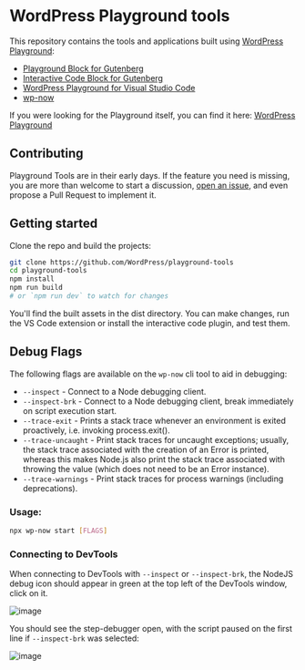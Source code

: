 # WordPress Playground tools

This repository contains the tools and applications built using [WordPress Playground](https://developer.wordpress.org/playground/):

-   [Playground Block for Gutenberg](./packages/playground-demo-block/)
-   [Interactive Code Block for Gutenberg](./packages/interactive-code-block/)
-   [WordPress Playground for Visual Studio Code](./packages/vscode-extension/)
-   [wp-now](./packages/wp-now/)

If you were looking for the Playground itself, you can find it here: [WordPress Playground](https://developer.wordpress.org/playground/)

## Contributing

Playground Tools are in their early days. If the feature you need is missing, you are more than welcome to start a discussion, [open an issue](https://github.com/WordPress/playground-tools/issues), and even propose a Pull Request to implement it.

## Getting started

Clone the repo and build the projects:

```bash
git clone https://github.com/WordPress/playground-tools
cd playground-tools
npm install
npm run build
# or `npm run dev` to watch for changes
```

You'll find the built assets in the dist directory. You can make changes, run the VS Code extension or install the interactive code plugin, and test them.

## Debug Flags

The following flags are available on the `wp-now` cli tool to aid in debugging:

-   `--inspect` - Connect to a Node debugging client.
-   `--inspect-brk` - Connect to a Node debugging client, break immediately on script execution start.
-   `--trace-exit` - Prints a stack trace whenever an environment is exited proactively, i.e. invoking process.exit().
-   `--trace-uncaught` - Print stack traces for uncaught exceptions; usually, the stack trace associated with the creation of an Error is printed, whereas this makes Node.js also print the stack trace associated with throwing the value (which does not need to be an Error instance).
-   `--trace-warnings` - Print stack traces for process warnings (including deprecations).

### Usage:

```bash
npx wp-now start [FLAGS]
```

### Connecting to DevTools

When connecting to DevTools with `--inspect` or `--inspect-brk`, the NodeJS debug icon should appear in green at the top left of the DevTools window, click on it.

![image](https://github.com/WordPress/playground-tools/assets/640101/3e5d2016-2088-432b-8312-5334a639662b)

You should see the step-debugger open, with the script paused on the first line if `--inspect-brk` was selected:

![image](https://github.com/WordPress/playground-tools/assets/640101/5f3217d0-f447-44a1-9e72-c501359d9f2a)
